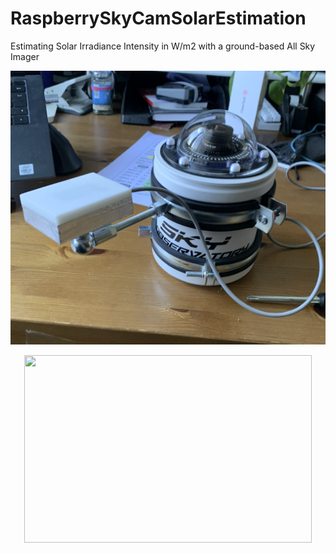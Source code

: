 # RaspberrySkyCamSolarEstimation
Estimating Solar Irradiance Intensity in W/m2 with a ground-based All Sky Imager


![alt text](https://github.com/Bra1nsen/RaspberrySkyCamSolarEstimation/blob/main/Documents/Images/PROTOTYPE.png)

<p align="center">
  <img width="460" height="300" src=[![IMAGE ALT TEXT HERE](https://img.youtube.com/vi/hpVxTYNuKHY/0.jpg)](https://www.youtube.com/watch?v=hpVxTYNuKHY)>


</p>
